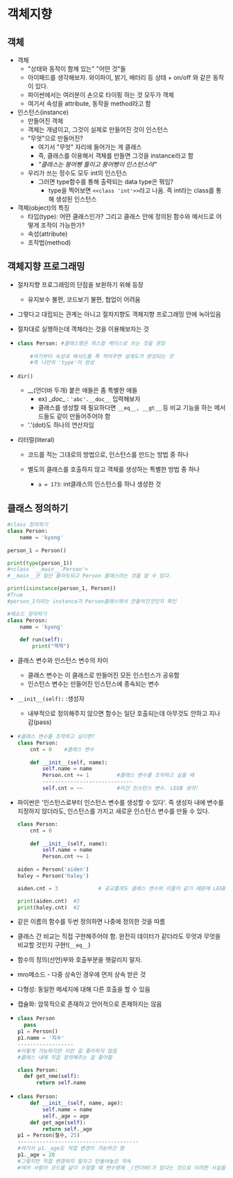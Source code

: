 # 객체지향

## 객체

- 객체
  - "상태와 동작이 함께 있는" "어떤 것"들
  - 아이패드를 생각해보자. 와이파이, 밝기, 배터리 등 상태 + on/off 와 같은 동작이 있다.
  - 파이썬에서는 여러분이 손으로 타이핑 하는 것 모두가 객체
  - 여기서 속성을 attribute, 동작을 method라고 함
- 인스턴스(instance)
  - 만들어진 객체
  - 객체는 개념이고, 그것이 실제로 만들어진 것이 인스턴스
  - "무엇"으로 만들어진?
    - 여기서 "무엇" 자리에 들어가는 게 클래스
    - 즉, 클래스를 이용해서 객체를 만들면 그것을 instance라고 함
    - *"클래스는 붕어빵 틀이고 붕어빵이 인스턴스야"*
  - 우리가 쓰는 정수도 모두 int의 인스턴스
    - 그러면 type함수를 통해 출력되는 data type은 뭐임?
      - type을 찍어보면 `<<class 'int'>>`라고 나옴. 즉 int라는 class를 통해 생성된 인스턴스
- 객체(object)의 특징
  - 타입(type): 어떤 클래스인가? 그리고 클래스 안에 정의된 함수와 메서드로 어떻게 조작이 가능한가?
  - 속성(attribute)
  - 조작법(method)



## 객체지향 프로그래밍

- 절차지향 프로그래밍의 단점을 보완하기 위해 등장
  - 유지보수 불편, 코드보기 불편, 협업이 어려움

- 그렇다고 대립되는 관계는 아니고 절차지향도 객체지향 프로그래밍 안에 녹아있음

- 절차대로 실행하는데 객체라는 것을 이용해보자는 것

- ```python
  class Person: #클래스명은 파스칼 케이스로 쓰는 것을 권장
      
      #여기부터 속성과 메서드를 쭉 적어주면 설계도가 완성되는 것 
      #즉 나만의 'type'이 완성
  ```

- `dir()`

  - __(언더바 두개) 붙은 애들은 좀 특별한 애들
    - ex) \__doc__ : `'abc'.__doc__` 입력해보자
    - 클래스를 생성할 때 필요하다면 `__eq__, __gt__` 등 비교 기능을 하는 메서드들도 같이 만들어주어야 함
  - '.'(dot)도 하나의 연산자임

- 리터럴(literal)

  - 코드를 적는 그대로의 방법으로, 인스턴스를 만드는 방법 중 하나

  - 별도의 클래스를 호출하지 않고 객체를 생성하는 특별한 방법 중 하나
    - `a = 173`: int클래스의 인스턴스를 하나 생성한 것



## 클래스 정의하기

```python
#class 정의하기
class Person:
    name = 'kyong'
    
person_1 = Person()

print(type(person_1))
#<class '__main__.Person'>
#__main__은 일단 몰라도되고 Person 클래스라는 것을 알 수 있다.

print(isinstance(person_1, Person))
#True
#person_1이라는 instance가 Person클래스에서 만들어진것인지 확인
```



```python
#메소드 정의하기
class Perosn:
    name = 'kyong'
    
    def run(self):
        print("헥헥")
```



- 클래스 변수와 인스턴스 변수의 차이

  - 클래스 변수는 이 클래스로 만들어진 모든 인스턴스가 공유함
  - 인스턴스 변수는 만들어진 인스턴스에 종속되는 변수

- `__init__(self):` :생성자

  - 내부적으로 정의해주지 않으면 함수는 일단 호출되는데 아무것도 안하고 지나감(pass)

- ```python
  #클래스 변수를 조작하고 싶다면?
  class Person:
      cnt = 0    #클래스 변수
      
      def __init__(self, name):
          self.name = name
          Person.cnt += 1         #클래스 변수를 조작하고 싶을 때
          -----------------------------
          self.cnt = ~~           #이건 인스턴스 변수. LEGB 생각!
  ```

- 파이썬은 '인스턴스로부터 인스턴스 변수를 생성할 수 있다'. 즉 생성자 내에 변수를 지정하지 않더라도, 인스턴스를 가지고 새로운 인스턴스 변수를 만들 수 있다.

  ```python
  class Person:
      cnt = 0
      
      def __init__(self, name):
          self.name = name
          Person.cnt += 1
          
  aiden = Person('aiden')
  haley = Person('haley')
  
  aiden.cnt = 3				# 공교롭게도 클래스 변수와 이름이 같기 때문에 LEGB에 따라서 현재 aiden에는 cnt = 3이 저장된 것. 잘못된 코드임 
  
  print(aiden.cnt)	#3
  print(haley.cnt)	#2
  ```

- 같은 이름의 함수를 두번 정의하면 나중에 정의한 것을 따름

- 클래스 간 비교는 직접 구현해주어야 함. 완전히 데이터가 같더라도 무엇과 무엇을 비교할 것인지 구현!(`__eq__`)

  



- 함수의 정의(선언)부와 호출부분을 헷갈리지 말자.

- mro메소드 - 다중 상속인 경우에 먼저 상속 받은 것

- 다형성: 동일한 메세지에 대해 다른 호출을 할 수 있음

- 캡슐화: 암묵적으로 존재하고 언어적으로 존재하지는 않음

- ```python
  class Person
  	pass
  p1 = Person()
  p1.name = '지수'
  ------------------
  #이렇게 가능하지만 이런 걸 좋아하지 않음
  #클래스 내에 직접 정의해주는 걸 좋아함
  
  class Person:
  	def get_nme(self):
  		return self.name
  ```

- ```python
  class Person:
      def __init__(self, name, age):
          self.name = name
          self._age = age
      def get_age(self):
          return self._age
  p1 = Person(철수, 25)
  ---------------------------------------
  #여기서 p1._age도 직접 변경이 가능하긴 함
  p1._age = 20
  #그렇지만 직접 변경하지 말자고 만들어놓은 약속
  #여러 사람이 코드를 같이 수정할 때 변수명에 _(언더바)가 있다는 것으로 이러한 사실을 알 수 있어서 좋음
  
  ```